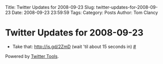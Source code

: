 Title: Twitter Updates for 2008-09-23
Slug: twitter-updates-for-2008-09-23
Date: 2008-09-23 23:59:59
Tags: 
Category: Posts
Author: Tom Clancy

# Twitter Updates for 2008-09-23

<ul>
	<li>Take that: <a href="http://is.gd/2ZmD" rel="nofollow">http://is.gd/2ZmD</a> (wait 'til about 15 seconds in) <a href="http://twitter.com/tclancy/statuses/932142883">#</a></li>
</ul>
<p>Powered by <a href="http://alexking.org/projects/wordpress">Twitter Tools</a>.</p>
